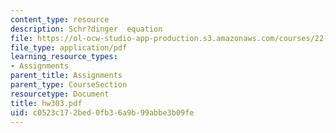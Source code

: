 ```yaml
---
content_type: resource
description: Schr?dinger  equation
file: https://ol-ocw-studio-app-production.s3.amazonaws.com/courses/22-101-applied-nuclear-physics-fall-2003/c0523c172bed0fb36a9b99abbe3b09fe_hw303.pdf
file_type: application/pdf
learning_resource_types:
- Assignments
parent_title: Assignments
parent_type: CourseSection
resourcetype: Document
title: hw303.pdf
uid: c0523c17-2bed-0fb3-6a9b-99abbe3b09fe
---
```

